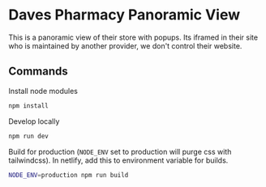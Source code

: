 # Daves Pharmacy Panoramic View

This is a panoramic view of their store with popups. Its iframed in their site who is maintained by another provider, we don't control their website.

## Commands

Install node modules

```bash
npm install
```

Develop locally

```bash
npm run dev
```

Build for production (`NODE_ENV` set to production will purge css with tailwindcss). In netlify, add
this to environment variable for builds.

```bash
NODE_ENV=production npm run build
```

